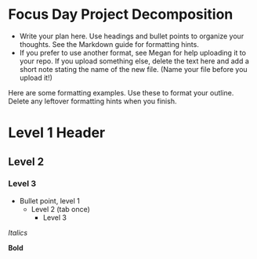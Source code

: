 # Focus Day Project Decomposition

* Write your plan here. Use headings and bullet points to organize your thoughts. See the Markdown guide for formatting hints.
* If you prefer to use another format, see Megan for help uploading it to your repo. If you upload something else, delete the text here and add a short note stating the name of the new file. (Name your file before you upload it!)

Here are some formatting examples. Use these to format your outline. Delete any leftover formatting hints when you finish.
# Level 1 Header
## Level 2
### Level 3

* Bullet point, level 1  
  * Level 2 (tab once)
    * Level 3

 
 *Italics*
 
 **Bold**
